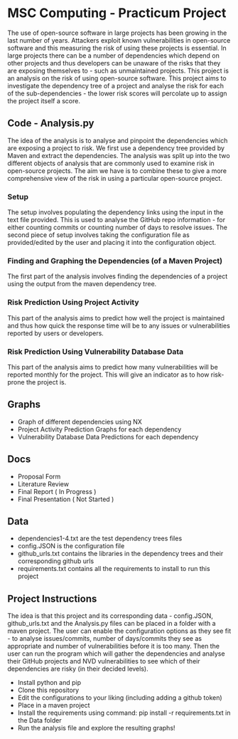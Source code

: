 # MSC Computing - Practicum Project

The use of open-source software in large projects has been growing in the last number of years. Attackers exploit known vulnerabilities in open-source software and this measuring the risk of using these projects is essential. In large projects there can be a number of dependencies which depend on other projects and thus developers can be unaware of the risks that they are exposing themselves to - such as unmaintained projects. This project is an analysis on the risk of using open-source software. This project aims to investigate the dependency tree of a project and analyse the risk for each of the sub-dependencies - the lower risk scores will percolate up to assign the project itself a score. 

## Code - Analysis.py

The idea of the analysis is to analyse and pinpoint the dependencies which are exposing a project to risk. We first use a dependency tree provided by Maven and extract the dependencies. The analysis was split up into the two different objects of analysis that are commonly used to examine risk in open-source projects. The aim we have is to combine these to give a more comprehensive view of the risk in using a particular open-source project.

### Setup

The setup involves populating the dependency links using the input in the text file provided. This is used to analyse the GitHub repo information - for either counting commits or counting number of days to resolve issues. The second piece of setup involves taking the configuration file as provided/edited by the user and placing it into the configuration object. 

### Finding and Graphing the Dependencies (of a Maven Project)

The first part of the analysis involves finding the dependencies of a project using the output from the maven dependency tree. 

### Risk Prediction Using Project Activity

This part of the analysis aims to predict how well the project is maintained and thus how quick the response time will be to any issues or vulnerabilities reported by users or developers.

### Risk Prediction Using Vulnerability Database Data

This part of the analysis aims to predict how many vulnerabilities will be reported monthly for the project. This will give an indicator as to how risk-prone the project is.

## Graphs

- Graph of different dependencies using NX
- Project Activity Prediction Graphs for each dependency
- Vulnerability Database Data Predictions for each dependency

## Docs

- Proposal Form
- Literature Review
- Final Report ( In Progress )
- Final Presentation ( Not Started )

## Data

- dependencies1-4.txt are the test dependency trees files
- config.JSON is the configuration file
- github_urls.txt contains the libraries in the dependency trees and their corresponding github urls
- requirements.txt contains all the requirements to install to run this project

## Project Instructions

The idea is that this project and its corresponding data - config.JSON, github_urls.txt and the Analysis.py files can be placed in a folder with a maven project. The user can enable the configuration options as they see fit - to analyse issues/commits, number of days/commits they see as appropriate and number of vulnerabilities before it is too many. Then the user can run the program which will gather the dependencies and analyse their GitHub projects and NVD vulnerabilities to see which of their dependencies are risky (in their decided levels). 

- Install python and pip
- Clone this repository
- Edit the configurations to your liking (including adding a github token)
- Place in a maven project
- Install the requirements using command: pip install -r requirements.txt in the Data folder
- Run the analysis file and explore the resulting graphs!
